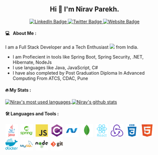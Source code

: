 <div id="header" align="center">
  <h2> Hi 👋 I'm Nirav Parekh.</h2>
  <div id="badges">
    <a href="https://www.linkedin.com/in/nirav-parekh-2b3310197/">
      <img src="https://img.shields.io/badge/LinkedIn-blue?style=for-the-badge&logo=linkedin&logoColor=white" alt="LinkedIn Badge"/>
    </a>
    <a href="https://twitter.com/niruparekh09">
      <img src="https://img.shields.io/badge/Twitter-blue?style=for-the-badge&logo=twitter&logoColor=white" alt="Twitter Badge"/>
    </a>
    <a href="https://nirav-portfolio.netlify.app/">
      <img src="https://img.shields.io/badge/WebSite-blue?style=for-the-badge&logo=neovim&logoColor=white" alt="Website Badge"/>
    </a>
  </div>
</div>

#### 💻 &nbsp; About Me :

I am a Full Stack Developer and a Tech Enthusiast <img src="https://media.giphy.com/media/WUlplcMpOCEmTGBtBW/giphy.gif" width="30"> from India.

- I am Profiecient in tools like Spring Boot, Spring Security, .NET, Hibernate, NodeJs
- I use languages like Java, JavaScript, C#
- I have also completed by Post Graduation Diploma In Advanced Computing From ATCS, CDAC, Pune

#### :fire: My Stats :

<a href="https://github.com/niruparekh09">
  <img align="center" src="https://github-readme-stats.vercel.app/api/top-langs/?username=niruparekh09&theme=light&count_private=true&layout=compact" width="205" alt="Nirav's most used languages" />
</a>
<a href="https://github.com/niruparekh09">
 <img align="center" src="https://github-readme-stats.vercel.app/api?username=niruparekh09&show_icons=true&theme=light&line_height=27&include_all_commits=true&count_private=true&hide=issues,prs,contribs" width="350" alt="Nirav's github stats"/>
</a>

#### :hammer_and_wrench: Languages and Tools :

<div>
  <img src="https://github.com/devicons/devicon/blob/master/icons/java/java-original-wordmark.svg" title="Java" alt="Java" width="40" height="40"/>&nbsp;
  <img src="https://github.com/devicons/devicon/blob/master/icons/spring/spring-original-wordmark.svg" title="Spring" alt="Spring" width="40" height="40"/>&nbsp;
  <img src="https://github.com/devicons/devicon/blob/master/icons/javascript/javascript-original.svg" title="JavaScript" alt="JavaScript" width="40" height="40"/>&nbsp;
    <img src="https://github.com/devicons/devicon/blob/master/icons/csharp/csharp-original.svg" title="csharp" alt="csharp" width="40" height="40"/>&nbsp;
  <img src="https://github.com/devicons/devicon/blob/master/icons/dot-net/dot-net-original.svg" title="dot-net" alt="dot-net" width="40" height="40"/>&nbsp;
  <img src="https://github.com/devicons/devicon/blob/master/icons/mongodb/mongodb-original.svg" title="mongodb" alt="mongodb" width="40" height="40"/>&nbsp;
  <img src="https://github.com/devicons/devicon/blob/master/icons/react/react-original-wordmark.svg" title="React" alt="React" width="40" height="40"/>&nbsp;
  <img src="https://github.com/devicons/devicon/blob/master/icons/redux/redux-original.svg" title="Redux" alt="Redux " width="40" height="40"/>&nbsp;
  <img src="https://github.com/devicons/devicon/blob/master/icons/css3/css3-plain-wordmark.svg"  title="CSS3" alt="CSS" width="40" height="40"/>&nbsp;
  <img src="https://github.com/devicons/devicon/blob/master/icons/html5/html5-original.svg" title="HTML5" alt="HTML" width="40" height="40"/>&nbsp;
  <img src="https://github.com/devicons/devicon/blob/master/icons/docker/docker-plain-wordmark.svg" title="Docker" alt="Docker" width="40" height="40"/>&nbsp;
  <img src="https://github.com/devicons/devicon/blob/master/icons/mysql/mysql-original-wordmark.svg" title="MySQL"  alt="MySQL" width="40" height="40"/>&nbsp;
  <img src="https://github.com/devicons/devicon/blob/master/icons/nodejs/nodejs-original-wordmark.svg" title="NodeJS" alt="NodeJS" width="40" height="40"/>&nbsp;
  <img src="https://github.com/devicons/devicon/blob/master/icons/git/git-original-wordmark.svg" title="Git" **alt="Git" width="40" height="40"/>
</div>
